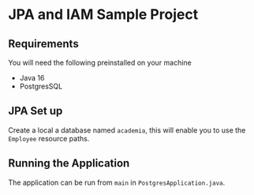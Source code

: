 # JPA and IAM Sample Project
## Requirements
You will need the following preinstalled on your machine
* Java 16
* PostgresSQL

## JPA Set up
Create a local a database named `academia`, this will enable you to use the `Employee` resource paths.

## Running the Application
The application can be run from `main` in `PostgresApplication.java`. 

